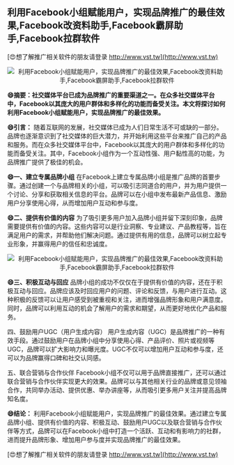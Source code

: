 ## **利用Facebook小组赋能用户，实现品牌推广的最佳效果,Facebook改资料助手,Facebook霸屏助手,Facebook拉群软件**

[😍想了解推广相关软件的朋友请登录 http://www.vst.tw](http://www.vst.tw)

 <center><img src="https://vst.tw/MP4/tuiguang/png/6.png" alt="利用Facebook小组赋能用户，实现品牌推广的最佳效果,Facebook改资料助手,Facebook霸屏助手,Facebook拉群软件"></center>

**😄摘要：社交媒体平台已成为品牌推广的重要渠道之一。在众多社交媒体平台中，Facebook以其庞大的用户群体和多样化的功能而备受关注。本文将探讨如何利用Facebook小组赋能用户，实现品牌推广的最佳效果。**

**😄引言：**
随着互联网的发展，社交媒体已成为人们日常生活不可或缺的一部分。品牌也逐渐意识到了社交媒体的巨大潜力，并开始利用这些平台来推广自己的产品和服务。而在众多社交媒体平台中，Facebook以其庞大的用户群体和多样化的功能而备受关注。其中，Facebook小组作为一个互动性强、用户黏性高的功能，为品牌推广提供了极佳的机会。

**😄一、建立专属品牌小组**
在Facebook上建立专属品牌小组是推广品牌的首要步骤。通过创建一个与品牌相关的小组，可以吸引志同道合的用户，并为用户提供一个讨论、分享和获取相关信息的平台。品牌可以在小组中发布最新产品信息、激励用户分享使用心得，从而增加用户互动和参与度。

**😄二、提供有价值的内容**
为了吸引更多用户加入品牌小组并留下深刻印象，品牌需要提供有价值的内容。这些内容可以是行业洞察、专业建议、产品教程等，旨在满足用户的需求，并帮助他们解决问题。通过提供有用的信息，品牌可以树立起专业形象，并赢得用户的信任和忠诚度。

 <center><img src="https://vst.tw/MP4/tuiguang/png/1.png" alt="利用Facebook小组赋能用户，实现品牌推广的最佳效果,Facebook改资料助手,Facebook霸屏助手,Facebook拉群软件"></center>

**😄三、积极互动与回应**
品牌小组的成功不仅仅在于提供有价值的内容，还在于积极互动与回应。品牌应该及时回应用户的问题、评论和反馈，与用户进行互动。这种积极的反馈可以让用户感受到被重视和关注，进而增强品牌形象和用户满意度。同时，品牌可以利用互动的机会了解用户的需求和期望，从而更好地优化产品和服务。

四、鼓励用户UGC（用户生成内容）
用户生成内容（UGC）是品牌推广的一种有效手段。通过鼓励用户在品牌小组中分享使用心得、产品评价、照片或视频等UGC，品牌可以扩大影响力和曝光度。UGC不仅可以增加用户互动和参与度，还可以为品牌赢得口碑和社交认同感。

五、联合营销与合作伙伴
Facebook小组不仅可以用于品牌直接推广，还可以通过联合营销与合作伙伴实现更大的效果。品牌可以与其他相关行业的品牌或意见领袖合作，共同举办活动、提供优惠、举办讲座等，从而吸引更多用户关注并提高品牌知名度。

**😄结论：**
利用Facebook小组赋能用户，实现品牌推广的最佳效果。通过建立专属品牌小组、提供有价值的内容、积极互动、鼓励用户UGC以及联合营销与合作伙伴等方式，品牌可以在Facebook小组中打造一个活跃、互动和有影响力的社群，进而提升品牌形象、增加用户参与度并实现品牌推广的最佳效果。

[😍想了解推广相关软件的朋友请登录 http://www.vst.tw](http://www.vst.tw)



